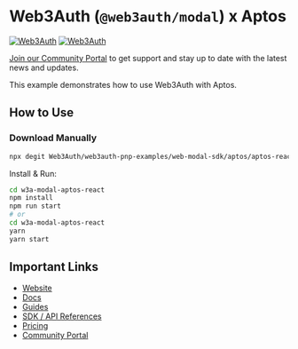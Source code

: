 # Web3Auth (`@web3auth/modal`) x Aptos

[![Web3Auth](https://img.shields.io/badge/Web3Auth-SDK-blue)](https://web3auth.io/docs/sdk/pnp/web/modal)
[![Web3Auth](https://img.shields.io/badge/Web3Auth-Community-cyan)](https://community.web3auth.io)

[Join our Community Portal](https://community.web3auth.io/) to get support and stay up to date with the latest news and updates.

This example demonstrates how to use Web3Auth with Aptos.

## How to Use

### Download Manually

```bash
npx degit Web3Auth/web3auth-pnp-examples/web-modal-sdk/aptos/aptos-react-modal-example w3a-modal-aptos-react
```

Install & Run:

```bash
cd w3a-modal-aptos-react
npm install
npm run start
# or
cd w3a-modal-aptos-react
yarn
yarn start
```

## Important Links

- [Website](https://web3auth.io)
- [Docs](https://web3auth.io/docs)
- [Guides](https://web3auth.io/docs/content-hub?type=guides)
- [SDK / API References](https://web3auth.io/docs/sdk)
- [Pricing](https://web3auth.io/pricing.html)
- [Community Portal](https://community.web3auth.io)
